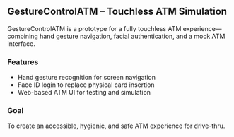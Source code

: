 ## GestureControlATM – Touchless ATM Simulation

GestureControlATM is a prototype for a fully touchless ATM experience—combining hand gesture navigation, facial authentication, and a mock ATM interface.

### Features
- Hand gesture recognition for screen navigation
- Face ID login to replace physical card insertion
- Web-based ATM UI for testing and simulation



### Goal
To create an accessible, hygienic, and safe ATM experience for drive-thru.

